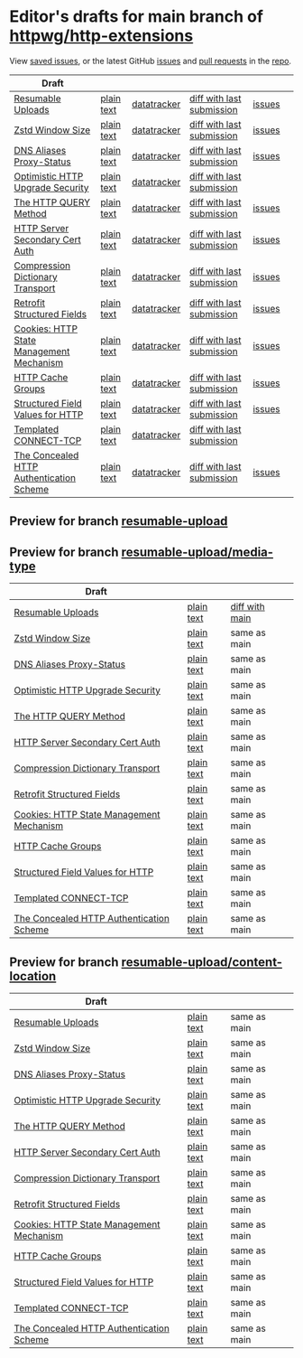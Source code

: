 # Editor's drafts for main branch of [httpwg/http-extensions](https://github.com/httpwg/http-extensions)

View [saved issues](issues.html), or the latest GitHub [issues](https://github.com/httpwg/http-extensions/issues) and [pull requests](https://github.com/httpwg/http-extensions/pulls) in the [repo](https://github.com/httpwg/http-extensions).

| Draft |     |     |     |     |     |
| ----- | --- | --- | --- | --- | --- |
| [Resumable Uploads](./draft-ietf-httpbis-resumable-upload.html "Resumable Uploads for HTTP (HTML)") | [plain text](./draft-ietf-httpbis-resumable-upload.txt "Resumable Uploads for HTTP (Text)") | [datatracker](https://datatracker.ietf.org/doc/draft-ietf-httpbis-resumable-upload "Datatracker for draft-ietf-httpbis-resumable-upload") | [diff with last submission](https://author-tools.ietf.org/api/iddiff?doc_1=draft-ietf-httpbis-resumable-upload&url_2=https://httpwg.github.io/http-extensions/draft-ietf-httpbis-resumable-upload.txt) | [issues](https://github.com/httpwg/http-extensions/labels/resumable-upload) |
| [Zstd Window Size](./draft-ietf-httpbis-zstd-window-size.html "Window Sizing for Zstandard Content Encoding (HTML)") | [plain text](./draft-ietf-httpbis-zstd-window-size.txt "Window Sizing for Zstandard Content Encoding (Text)") | [datatracker](https://datatracker.ietf.org/doc/draft-ietf-httpbis-zstd-window-size "Datatracker for draft-ietf-httpbis-zstd-window-size") | [diff with last submission](https://author-tools.ietf.org/api/iddiff?doc_1=draft-ietf-httpbis-zstd-window-size&url_2=https://httpwg.github.io/http-extensions/draft-ietf-httpbis-zstd-window-size.txt) | [issues](https://github.com/httpwg/http-extensions/labels/zstd-window-size) |
| [DNS Aliases Proxy-Status](./draft-ietf-httpbis-alias-proxy-status.html "HTTP Proxy-Status Parameter for Next-Hop Aliases (HTML)") | [plain text](./draft-ietf-httpbis-alias-proxy-status.txt "HTTP Proxy-Status Parameter for Next-Hop Aliases (Text)") | [datatracker](https://datatracker.ietf.org/doc/draft-ietf-httpbis-alias-proxy-status "Datatracker for draft-ietf-httpbis-alias-proxy-status") | [diff with last submission](https://author-tools.ietf.org/api/iddiff?doc_1=draft-ietf-httpbis-alias-proxy-status&url_2=https://httpwg.github.io/http-extensions/draft-ietf-httpbis-alias-proxy-status.txt) | [issues](https://github.com/httpwg/http-extensions/labels/alias-proxy-status) |
| [Optimistic HTTP Upgrade Security](./draft-ietf-httpbis-optimistic-upgrade.html "Security Considerations for Optimistic Use of HTTP Upgrade (HTML)") | [plain text](./draft-ietf-httpbis-optimistic-upgrade.txt "Security Considerations for Optimistic Use of HTTP Upgrade (Text)") | [datatracker](https://datatracker.ietf.org/doc/draft-ietf-httpbis-optimistic-upgrade "Datatracker for draft-ietf-httpbis-optimistic-upgrade") | [diff with last submission](https://author-tools.ietf.org/api/iddiff?doc_1=draft-ietf-httpbis-optimistic-upgrade&url_2=https://httpwg.github.io/http-extensions/draft-ietf-httpbis-optimistic-upgrade.txt) |  |
| [The HTTP QUERY Method](./draft-ietf-httpbis-safe-method-w-body.html "The HTTP QUERY Method (HTML)") | [plain text](./draft-ietf-httpbis-safe-method-w-body.txt "The HTTP QUERY Method (Text)") | [datatracker](https://datatracker.ietf.org/doc/draft-ietf-httpbis-safe-method-w-body "Datatracker for draft-ietf-httpbis-safe-method-w-body") | [diff with last submission](https://author-tools.ietf.org/api/iddiff?doc_1=draft-ietf-httpbis-safe-method-w-body&url_2=https://httpwg.github.io/http-extensions/draft-ietf-httpbis-safe-method-w-body.txt) | [issues](https://github.com/httpwg/http-extensions/labels/safe-method-w-body) |
| [HTTP Server Secondary Cert Auth](./draft-ietf-httpbis-secondary-server-certs.html "Secondary Certificate Authentication of HTTP Servers (HTML)") | [plain text](./draft-ietf-httpbis-secondary-server-certs.txt "Secondary Certificate Authentication of HTTP Servers (Text)") | [datatracker](https://datatracker.ietf.org/doc/draft-ietf-httpbis-secondary-server-certs "Datatracker for draft-ietf-httpbis-secondary-server-certs") | [diff with last submission](https://author-tools.ietf.org/api/iddiff?doc_1=draft-ietf-httpbis-secondary-server-certs&url_2=https://httpwg.github.io/http-extensions/draft-ietf-httpbis-secondary-server-certs.txt) | [issues](https://github.com/httpwg/http-extensions/labels/secondary-server-certs) |
| [Compression Dictionary Transport](./draft-ietf-httpbis-compression-dictionary.html "Compression Dictionary Transport (HTML)") | [plain text](./draft-ietf-httpbis-compression-dictionary.txt "Compression Dictionary Transport (Text)") | [datatracker](https://datatracker.ietf.org/doc/draft-ietf-httpbis-compression-dictionary "Datatracker for draft-ietf-httpbis-compression-dictionary") | [diff with last submission](https://author-tools.ietf.org/api/iddiff?doc_1=draft-ietf-httpbis-compression-dictionary&url_2=https://httpwg.github.io/http-extensions/draft-ietf-httpbis-compression-dictionary.txt) | [issues](https://github.com/httpwg/http-extensions/labels/compression-dictionary) |
| [Retrofit Structured Fields](./draft-ietf-httpbis-retrofit.html "Retrofit Structured Fields for HTTP (HTML)") | [plain text](./draft-ietf-httpbis-retrofit.txt "Retrofit Structured Fields for HTTP (Text)") | [datatracker](https://datatracker.ietf.org/doc/draft-ietf-httpbis-retrofit "Datatracker for draft-ietf-httpbis-retrofit") | [diff with last submission](https://author-tools.ietf.org/api/iddiff?doc_1=draft-ietf-httpbis-retrofit&url_2=https://httpwg.github.io/http-extensions/draft-ietf-httpbis-retrofit.txt) | [issues](https://github.com/httpwg/http-extensions/labels/retrofit) |
| [Cookies: HTTP State Management Mechanism](./draft-ietf-httpbis-rfc6265bis.html "Cookies: HTTP State Management Mechanism (HTML)") | [plain text](./draft-ietf-httpbis-rfc6265bis.txt "Cookies: HTTP State Management Mechanism (Text)") | [datatracker](https://datatracker.ietf.org/doc/draft-ietf-httpbis-rfc6265bis "Datatracker for draft-ietf-httpbis-rfc6265bis") | [diff with last submission](https://author-tools.ietf.org/api/iddiff?doc_1=draft-ietf-httpbis-rfc6265bis&url_2=https://httpwg.github.io/http-extensions/draft-ietf-httpbis-rfc6265bis.txt) | [issues](https://github.com/httpwg/http-extensions/labels/6265bis) |
| [HTTP Cache Groups](./draft-ietf-httpbis-cache-groups.html "HTTP Cache Groups (HTML)") | [plain text](./draft-ietf-httpbis-cache-groups.txt "HTTP Cache Groups (Text)") | [datatracker](https://datatracker.ietf.org/doc/draft-ietf-httpbis-cache-groups "Datatracker for draft-ietf-httpbis-cache-groups") | [diff with last submission](https://author-tools.ietf.org/api/iddiff?doc_1=draft-ietf-httpbis-cache-groups&url_2=https://httpwg.github.io/http-extensions/draft-ietf-httpbis-cache-groups.txt) | [issues](https://github.com/httpwg/http-extensions/labels/cache-groups) |
| [Structured Field Values for HTTP](./draft-ietf-httpbis-sfbis.html "Structured Field Values for HTTP (HTML)") | [plain text](./draft-ietf-httpbis-sfbis.txt "Structured Field Values for HTTP (Text)") | [datatracker](https://datatracker.ietf.org/doc/draft-ietf-httpbis-sfbis "Datatracker for draft-ietf-httpbis-sfbis") | [diff with last submission](https://author-tools.ietf.org/api/iddiff?doc_1=draft-ietf-httpbis-sfbis&url_2=https://httpwg.github.io/http-extensions/draft-ietf-httpbis-sfbis.txt) | [issues](https://github.com/httpwg/http-extensions/labels/header-structure) |
| [Templated CONNECT-TCP](./draft-ietf-httpbis-connect-tcp.html "Template-Driven HTTP CONNECT Proxying for TCP (HTML)") | [plain text](./draft-ietf-httpbis-connect-tcp.txt "Template-Driven HTTP CONNECT Proxying for TCP (Text)") | [datatracker](https://datatracker.ietf.org/doc/draft-ietf-httpbis-connect-tcp "Datatracker for draft-ietf-httpbis-connect-tcp") | [diff with last submission](https://author-tools.ietf.org/api/iddiff?doc_1=draft-ietf-httpbis-connect-tcp&url_2=https://httpwg.github.io/http-extensions/draft-ietf-httpbis-connect-tcp.txt) |  |
| [The Concealed HTTP Authentication Scheme](./draft-ietf-httpbis-unprompted-auth.html "The Concealed HTTP Authentication Scheme (HTML)") | [plain text](./draft-ietf-httpbis-unprompted-auth.txt "The Concealed HTTP Authentication Scheme (Text)") | [datatracker](https://datatracker.ietf.org/doc/draft-ietf-httpbis-unprompted-auth "Datatracker for draft-ietf-httpbis-unprompted-auth") | [diff with last submission](https://author-tools.ietf.org/api/iddiff?doc_1=draft-ietf-httpbis-unprompted-auth&url_2=https://httpwg.github.io/http-extensions/draft-ietf-httpbis-unprompted-auth.txt) | [issues](https://github.com/httpwg/http-extensions/labels/unprompted-auth) |

## Preview for branch [resumable-upload](resumable-upload)

## Preview for branch [resumable-upload/media-type](resumable-upload/media-type)

| Draft |     |     |     |
| ----- | --- | --- | --- |
| [Resumable Uploads](resumable-upload/media-type/draft-ietf-httpbis-resumable-upload.html "Resumable Uploads for HTTP (HTML)") | [plain text](resumable-upload/media-type/draft-ietf-httpbis-resumable-upload.txt "Resumable Uploads for HTTP (Text)") | [diff with main](https://author-tools.ietf.org/api/iddiff?url_1=https://httpwg.github.io/http-extensions/draft-ietf-httpbis-resumable-upload.txt&url_2=https://httpwg.github.io/http-extensions/resumable-upload/media-type/draft-ietf-httpbis-resumable-upload.txt) |
| [Zstd Window Size](resumable-upload/media-type/draft-ietf-httpbis-zstd-window-size.html "Window Sizing for Zstandard Content Encoding (HTML)") | [plain text](resumable-upload/media-type/draft-ietf-httpbis-zstd-window-size.txt "Window Sizing for Zstandard Content Encoding (Text)") | same as main |
| [DNS Aliases Proxy-Status](resumable-upload/media-type/draft-ietf-httpbis-alias-proxy-status.html "HTTP Proxy-Status Parameter for Next-Hop Aliases (HTML)") | [plain text](resumable-upload/media-type/draft-ietf-httpbis-alias-proxy-status.txt "HTTP Proxy-Status Parameter for Next-Hop Aliases (Text)") | same as main |
| [Optimistic HTTP Upgrade Security](resumable-upload/media-type/draft-ietf-httpbis-optimistic-upgrade.html "Security Considerations for Optimistic Use of HTTP Upgrade (HTML)") | [plain text](resumable-upload/media-type/draft-ietf-httpbis-optimistic-upgrade.txt "Security Considerations for Optimistic Use of HTTP Upgrade (Text)") | same as main |
| [The HTTP QUERY Method](resumable-upload/media-type/draft-ietf-httpbis-safe-method-w-body.html "The HTTP QUERY Method (HTML)") | [plain text](resumable-upload/media-type/draft-ietf-httpbis-safe-method-w-body.txt "The HTTP QUERY Method (Text)") | same as main |
| [HTTP Server Secondary Cert Auth](resumable-upload/media-type/draft-ietf-httpbis-secondary-server-certs.html "Secondary Certificate Authentication of HTTP Servers (HTML)") | [plain text](resumable-upload/media-type/draft-ietf-httpbis-secondary-server-certs.txt "Secondary Certificate Authentication of HTTP Servers (Text)") | same as main |
| [Compression Dictionary Transport](resumable-upload/media-type/draft-ietf-httpbis-compression-dictionary.html "Compression Dictionary Transport (HTML)") | [plain text](resumable-upload/media-type/draft-ietf-httpbis-compression-dictionary.txt "Compression Dictionary Transport (Text)") | same as main |
| [Retrofit Structured Fields](resumable-upload/media-type/draft-ietf-httpbis-retrofit.html "Retrofit Structured Fields for HTTP (HTML)") | [plain text](resumable-upload/media-type/draft-ietf-httpbis-retrofit.txt "Retrofit Structured Fields for HTTP (Text)") | same as main |
| [Cookies: HTTP State Management Mechanism](resumable-upload/media-type/draft-ietf-httpbis-rfc6265bis.html "Cookies: HTTP State Management Mechanism (HTML)") | [plain text](resumable-upload/media-type/draft-ietf-httpbis-rfc6265bis.txt "Cookies: HTTP State Management Mechanism (Text)") | same as main |
| [HTTP Cache Groups](resumable-upload/media-type/draft-ietf-httpbis-cache-groups.html "HTTP Cache Groups (HTML)") | [plain text](resumable-upload/media-type/draft-ietf-httpbis-cache-groups.txt "HTTP Cache Groups (Text)") | same as main |
| [Structured Field Values for HTTP](resumable-upload/media-type/draft-ietf-httpbis-sfbis.html "Structured Field Values for HTTP (HTML)") | [plain text](resumable-upload/media-type/draft-ietf-httpbis-sfbis.txt "Structured Field Values for HTTP (Text)") | same as main |
| [Templated CONNECT-TCP](resumable-upload/media-type/draft-ietf-httpbis-connect-tcp.html "Template-Driven HTTP CONNECT Proxying for TCP (HTML)") | [plain text](resumable-upload/media-type/draft-ietf-httpbis-connect-tcp.txt "Template-Driven HTTP CONNECT Proxying for TCP (Text)") | same as main |
| [The Concealed HTTP Authentication Scheme](resumable-upload/media-type/draft-ietf-httpbis-unprompted-auth.html "The Concealed HTTP Authentication Scheme (HTML)") | [plain text](resumable-upload/media-type/draft-ietf-httpbis-unprompted-auth.txt "The Concealed HTTP Authentication Scheme (Text)") | same as main |

## Preview for branch [resumable-upload/content-location](resumable-upload/content-location)

| Draft |     |     |     |
| ----- | --- | --- | --- |
| [Resumable Uploads](resumable-upload/content-location/draft-ietf-httpbis-resumable-upload.html "Resumable Uploads for HTTP (HTML)") | [plain text](resumable-upload/content-location/draft-ietf-httpbis-resumable-upload.txt "Resumable Uploads for HTTP (Text)") | same as main |
| [Zstd Window Size](resumable-upload/content-location/draft-ietf-httpbis-zstd-window-size.html "Window Sizing for Zstandard Content Encoding (HTML)") | [plain text](resumable-upload/content-location/draft-ietf-httpbis-zstd-window-size.txt "Window Sizing for Zstandard Content Encoding (Text)") | same as main |
| [DNS Aliases Proxy-Status](resumable-upload/content-location/draft-ietf-httpbis-alias-proxy-status.html "HTTP Proxy-Status Parameter for Next-Hop Aliases (HTML)") | [plain text](resumable-upload/content-location/draft-ietf-httpbis-alias-proxy-status.txt "HTTP Proxy-Status Parameter for Next-Hop Aliases (Text)") | same as main |
| [Optimistic HTTP Upgrade Security](resumable-upload/content-location/draft-ietf-httpbis-optimistic-upgrade.html "Security Considerations for Optimistic Use of HTTP Upgrade (HTML)") | [plain text](resumable-upload/content-location/draft-ietf-httpbis-optimistic-upgrade.txt "Security Considerations for Optimistic Use of HTTP Upgrade (Text)") | same as main |
| [The HTTP QUERY Method](resumable-upload/content-location/draft-ietf-httpbis-safe-method-w-body.html "The HTTP QUERY Method (HTML)") | [plain text](resumable-upload/content-location/draft-ietf-httpbis-safe-method-w-body.txt "The HTTP QUERY Method (Text)") | same as main |
| [HTTP Server Secondary Cert Auth](resumable-upload/content-location/draft-ietf-httpbis-secondary-server-certs.html "Secondary Certificate Authentication of HTTP Servers (HTML)") | [plain text](resumable-upload/content-location/draft-ietf-httpbis-secondary-server-certs.txt "Secondary Certificate Authentication of HTTP Servers (Text)") | same as main |
| [Compression Dictionary Transport](resumable-upload/content-location/draft-ietf-httpbis-compression-dictionary.html "Compression Dictionary Transport (HTML)") | [plain text](resumable-upload/content-location/draft-ietf-httpbis-compression-dictionary.txt "Compression Dictionary Transport (Text)") | same as main |
| [Retrofit Structured Fields](resumable-upload/content-location/draft-ietf-httpbis-retrofit.html "Retrofit Structured Fields for HTTP (HTML)") | [plain text](resumable-upload/content-location/draft-ietf-httpbis-retrofit.txt "Retrofit Structured Fields for HTTP (Text)") | same as main |
| [Cookies: HTTP State Management Mechanism](resumable-upload/content-location/draft-ietf-httpbis-rfc6265bis.html "Cookies: HTTP State Management Mechanism (HTML)") | [plain text](resumable-upload/content-location/draft-ietf-httpbis-rfc6265bis.txt "Cookies: HTTP State Management Mechanism (Text)") | same as main |
| [HTTP Cache Groups](resumable-upload/content-location/draft-ietf-httpbis-cache-groups.html "HTTP Cache Groups (HTML)") | [plain text](resumable-upload/content-location/draft-ietf-httpbis-cache-groups.txt "HTTP Cache Groups (Text)") | same as main |
| [Structured Field Values for HTTP](resumable-upload/content-location/draft-ietf-httpbis-sfbis.html "Structured Field Values for HTTP (HTML)") | [plain text](resumable-upload/content-location/draft-ietf-httpbis-sfbis.txt "Structured Field Values for HTTP (Text)") | same as main |
| [Templated CONNECT-TCP](resumable-upload/content-location/draft-ietf-httpbis-connect-tcp.html "Template-Driven HTTP CONNECT Proxying for TCP (HTML)") | [plain text](resumable-upload/content-location/draft-ietf-httpbis-connect-tcp.txt "Template-Driven HTTP CONNECT Proxying for TCP (Text)") | same as main |
| [The Concealed HTTP Authentication Scheme](resumable-upload/content-location/draft-ietf-httpbis-unprompted-auth.html "The Concealed HTTP Authentication Scheme (HTML)") | [plain text](resumable-upload/content-location/draft-ietf-httpbis-unprompted-auth.txt "The Concealed HTTP Authentication Scheme (Text)") | same as main |

